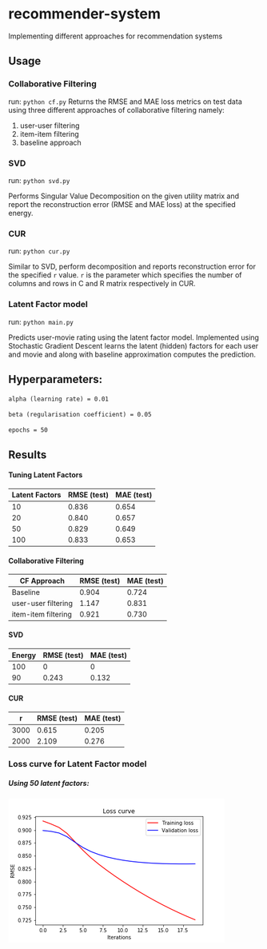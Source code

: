 # recommender-system
Implementing different approaches for recommendation systems

## Usage
### Collaborative Filtering
run: `python cf.py`
Returns the RMSE and MAE loss metrics on test data using three different approaches of collaborative filtering namely:
1. user-user filtering
2. item-item filtering
3. baseline approach

### SVD
run: `python svd.py`

Performs Singular Value Decomposition on the given utility matrix and report the reconstruction error (RMSE and MAE loss) at the specified energy.

### CUR
run: `python cur.py`

Similar to SVD, perform decomposition and reports reconstruction error for the specified `r` value.
`r` is the parameter which specifies the number of columns and rows in C and R matrix respectively in CUR.

### Latent Factor model
run: `python main.py`

Predicts user-movie rating using the latent factor model. Implemented using Stochastic Gradient Descent learns the latent (hidden) factors for each user and movie and along with baseline approximation computes the prediction.

## Hyperparameters:

`alpha (learning rate) = 0.01`

`beta (regularisation coefficient) = 0.05`

`epochs = 50`

## Results

#### Tuning Latent Factors
Latent Factors |    RMSE (test)       |     MAE (test)
---------------|----------------------|--------------------
10             | 0.836                | 0.654
20             | 0.840                | 0.657
50             | 0.829                | 0.649
100            | 0.833                | 0.653


#### Collaborative Filtering 

CF Approach         |     RMSE (test)       |   MAE (test)
--------------------|-----------------------|---------------------
Baseline            | 0.904                 | 0.724
user-user filtering | 1.147                 | 0.831
item-item filtering | 0.921                 | 0.730

#### SVD 

Energy      |   RMSE (test)         |   MAE (test)
------------|-----------------------|------------------------
100         | 0                     | 0
90          | 0.243                 | 0.132

#### CUR

r      |   RMSE (test)      |   MAE (test)
-------|--------------------|--------------------
3000   | 0.615              | 0.205
2000   | 2.109              | 0.276

### Loss curve for Latent Factor model

##### Using 50 latent factors:

![Figure 1-1](plots/loss.png?raw=true)
